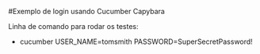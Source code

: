 #Exemplo de login usando  Cucumber Capybara

Linha de comando para rodar os testes:
- cucumber USER_NAME=tomsmith PASSWORD=SuperSecretPassword!
